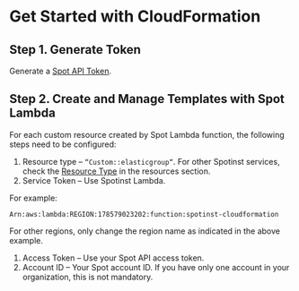 # Get Started with CloudFormation

## Step 1. Generate Token

Generate a [Spot API Token](https://console.spotinst.com/settings/tokens/permanent).

## Step 2. Create and Manage Templates with Spot Lambda

For each custom resource created by Spot Lambda function, the following steps need to be configured:

1. Resource type – `“Custom::elasticgroup“`. For other Spotinst services, check the [Resource Type](tools-and-provisioning/cloudformation/getting-started/resource-types) in the resources section.
2. Service Token – Use Spotinst Lambda.

For example:
```
Arn:aws:lambda:REGION:178579023202:function:spotinst-cloudformation
```

For other regions, only change the region name as indicated in the above example.

1. Access Token – Use your Spot API access token.
2. Account ID – Your Spot account ID. If you have only one account in your organization, this is not mandatory.
